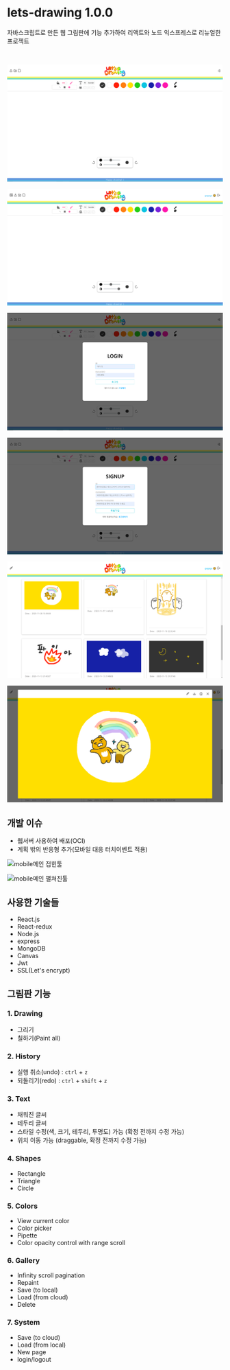 # lets-drawing 1.0.0

자바스크립트로 만든 웹 그림판에 기능 추가하여 리액트와 노드 익스프레스로 리뉴얼한 프로젝트

<br>

<img src="https://github.com/becover/lets-drawing/blob/master/readmeImg/pc_main.png" height="50%" title="pc메인화면" alt="pc메인화면"></img>

<img src="https://github.com/becover/lets-drawing/blob/master/readmeImg/pc_logged.png" height="50%" title="pc로그인한 메인화면" alt="pc로그인한 메인화면"></img>

<img src="https://github.com/becover/lets-drawing/blob/master/readmeImg/pc_login.png" height="50%" title="login모달" alt="login모달"></img>

<img src="https://github.com/becover/lets-drawing/blob/master/readmeImg/pc_signup.png" height="50%" title="signup모달" alt="signup모달"></img>

<img src="https://github.com/becover/lets-drawing/blob/master/readmeImg/pc_gallery.png" height="50%" title="pc갤러리페이지" alt="pc갤러리페이지"></img>

<img src="https://github.com/becover/lets-drawing/blob/master/readmeImg/pc_gallerydetail.png" height="50%" title="pc갤러리디테일모달" alt="pc갤러리디테일모달"></img>

## 개발 이슈

- 웹서버 사용하여 배포(OCI)
- 계획 밖의 반응형 추가(모바일 대응 터치이벤트 적용)

<img src="https://github.com/becover/lets-drawing/blob/master/readmeImg/m.fold.png" height="50%" title="mobile메인 접힌툴" alt="mobile메인 접힌툴"></img>

<img src="https://github.com/becover/lets-drawing/blob/master/readmeImg/pc_unflod.png" height="50%" title="mobile메인 펼쳐진툴" alt="mobile메인 펼쳐진툴"></img>

## 사용한 기술들

- React.js
- React-redux
- Node.js
- express
- MongoDB
- Canvas
- Jwt
- SSL(Let's encrypt)

## 그림판 기능

### 1. Drawing

- 그리기
- 칠하기(Paint all)

### 2. History

- 실행 취소(undo) : <code>ctrl</code> + <code>z</code>
- 되돌리기(redo) : <code>ctrl</code> + <code>shift</code> + <code>z</code>

### 3. Text

- 채워진 글씨
- 테두리 글씨
- 스타일 수정(색, 크기, 테두리, 투명도) 가능 (확정 전까지 수정 가능)
- 위치 이동 가능 (draggable, 확정 전까지 수정 가능)

### 4. Shapes

- Rectangle
- Triangle
- Circle

### 5. Colors

- View current color
- Color picker
- Pipette
- Color opacity control with range scroll

### 6. Gallery

- Infinity scroll pagination
- Repaint
- Save (to local)
- Load (from cloud)
- Delete

### 7. System

- Save (to cloud)
- Load (from local)
- New page
- login/logout
